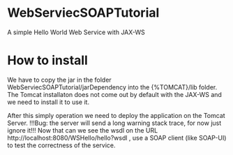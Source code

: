 # WebServiecSOAPTutorial
A simple Hello World Web Service with JAX-WS 

# How to install 

We have to copy the jar in the folder WebServiecSOAPTutorial/jarDependency into the {%TOMCAT}/lib folder.
The Tomcat installaton does not come out by default with the JAX-WS and we need to install it to use it.

After this simply operation we need to deploy the application on the Tomcat Server. 
!!!Bug: the server will send a long warning stack trace, for now just ignore it!!!
Now that can we see the wsdl on the URL http://localhost:8080/WSHello/hello?wsdl , use a SOAP client (like SOAP-UI) to test 
the correctness of the service.

 